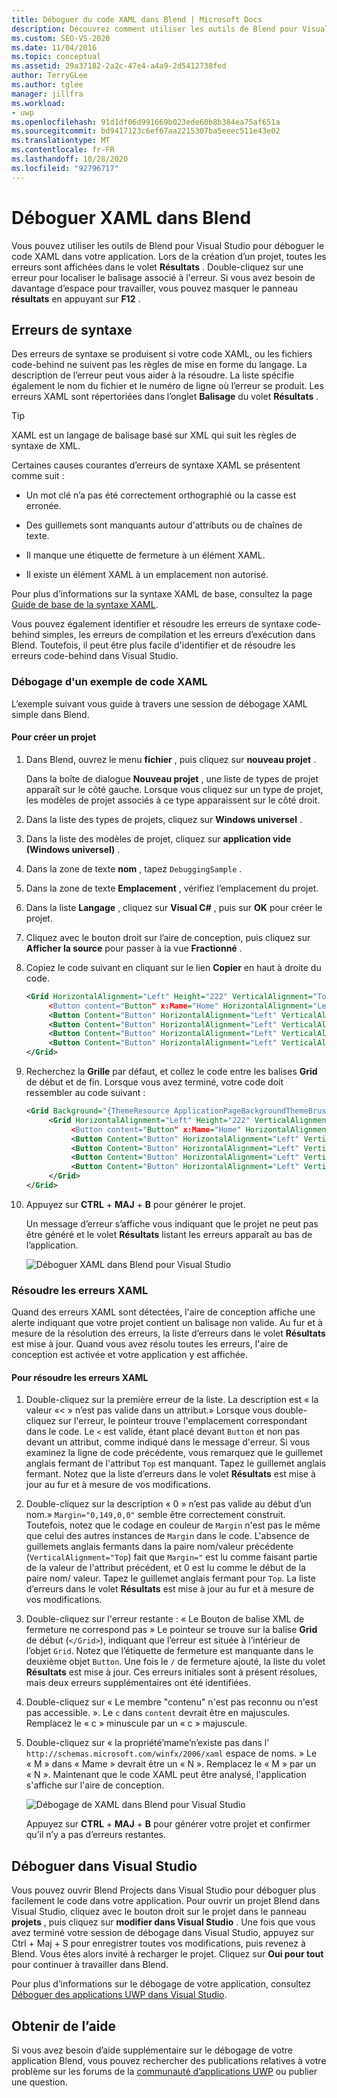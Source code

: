 ```yaml
---
title: Déboguer du code XAML dans Blend | Microsoft Docs
description: Découvrez comment utiliser les outils de Blend pour Visual Studio pour détecter, déboguer et résoudre les erreurs XAML dans votre application.
ms.custom: SEO-VS-2020
ms.date: 11/04/2016
ms.topic: conceptual
ms.assetid: 29a37182-2a2c-47e4-a4a9-2d5412738fed
author: TerryGLee
ms.author: tglee
manager: jillfra
ms.workload:
- uwp
ms.openlocfilehash: 91d1df06d991669b023ede60b8b384ea75af651a
ms.sourcegitcommit: bd9417123c6ef67aa2215307ba5eeec511e43e02
ms.translationtype: MT
ms.contentlocale: fr-FR
ms.lasthandoff: 10/28/2020
ms.locfileid: "92796717"
---
```

# <a name="debug-xaml-in-blend"></a>Déboguer XAML dans Blend

Vous pouvez utiliser les outils de Blend pour Visual Studio pour déboguer le code XAML dans votre application. Lors de la création d’un projet, toutes les erreurs sont affichées dans le volet **Résultats** . Double-cliquez sur une erreur pour localiser le balisage associé à l'erreur. Si vous avez besoin de davantage d’espace pour travailler, vous pouvez masquer le panneau **résultats** en appuyant sur **F12** .

## <a name="syntax-errors"></a>Erreurs de syntaxe

Des erreurs de syntaxe se produisent si votre code XAML, ou les fichiers code-behind ne suivent pas les règles de mise en forme du langage. La description de l’erreur peut vous aider à la résoudre. La liste spécifie également le nom du fichier et le numéro de ligne où l’erreur se produit. Les erreurs XAML sont répertoriées dans l’onglet **Balisage** du volet **Résultats** .

> [!TIP]
> XAML est un langage de balisage basé sur XML qui suit les règles de syntaxe de XML.

Certaines causes courantes d’erreurs de syntaxe XAML se présentent comme suit :

- Un mot clé n’a pas été correctement orthographié ou la casse est erronée.

- Des guillemets sont manquants autour d'attributs ou de chaînes de texte.

- Il manque une étiquette de fermeture à un élément XAML.

- Il existe un élément XAML à un emplacement non autorisé.

Pour plus d’informations sur la syntaxe XAML de base, consultez la page [Guide de base de la syntaxe XAML](/windows/uwp/xaml-platform/xaml-syntax-guide).

Vous pouvez également identifier et résoudre les erreurs de syntaxe code-behind simples, les erreurs de compilation et les erreurs d’exécution dans Blend. Toutefois, il peut être plus facile d'identifier et de résoudre les erreurs code-behind dans Visual Studio.

### <a name="debugging-sample-xaml-code"></a>Débogage d'un exemple de code XAML

L’exemple suivant vous guide à travers une session de débogage XAML simple dans Blend.

#### <a name="to-create-a-project"></a>Pour créer un projet

1. Dans Blend, ouvrez le menu **fichier** , puis cliquez sur **nouveau projet** .

    Dans la boîte de dialogue **Nouveau projet** , une liste de types de projet apparaît sur le côté gauche. Lorsque vous cliquez sur un type de projet, les modèles de projet associés à ce type apparaissent sur le côté droit.

2. Dans la liste des types de projets, cliquez sur **Windows universel** .

3. Dans la liste des modèles de projet, cliquez sur **application vide (Windows universel)** .

4. Dans la zone de texte **nom** , tapez `DebuggingSample` .

5. Dans la zone de texte **Emplacement** , vérifiez l’emplacement du projet.

6. Dans la liste **Langage** , cliquez sur **Visual C#** , puis sur **OK** pour créer le projet.

7. Cliquez avec le bouton droit sur l’aire de conception, puis cliquez sur **Afficher la source** pour passer à la vue **Fractionné** .

8. Copiez le code suivant en cliquant sur le lien **Copier** en haut à droite du code.

   ```xml
   <Grid HorizontalAlignment="Left" Height="222" VerticalAlignment="Top>
        <Button content="Button" x:Mame="Home" HorizontalAlignment="Left" VerticalAlignment="Top"/>
        <Button Content="Button" HorizontalAlignment="Left" VerticalAlignment="Top" Margin="0,38,0,0">
        <Button Content="Button" HorizontalAlignment="Left" VerticalAlignment="Top" Margin="0,75,0,0"/>
        <Button Content="Button" HorizontalAlignment="Left" VerticalAlignment="Top" Margin="0,112,0,0"/>
        <Button Content="Button" HorizontalAlignment="Left" VerticalAlignment="Top Margin="0,149,0,0"/>
   </Grid>
   ```

9. Recherchez la **Grille** par défaut, et collez le code entre les balises **Grid** de début et de fin. Lorsque vous avez terminé, votre code doit ressembler au code suivant :

    ```xml
    <Grid Background="{ThemeResource ApplicationPageBackgroundThemeBrush}">
         <Grid HorizontalAlignment="Left" Height="222" VerticalAlignment="Top>
              <Button content="Button" x:Mame="Home" HorizontalAlignment="Left" VerticalAlignment="Top"/>
              <Button Content="Button" HorizontalAlignment="Left" VerticalAlignment="Top" Margin="0,38,0,0">
              <Button Content="Button" HorizontalAlignment="Left" VerticalAlignment="Top" Margin="0,75,0,0"/>
              <Button Content="Button" HorizontalAlignment="Left" VerticalAlignment="Top" Margin="0,112,0,0"/>
              <Button Content="Button" HorizontalAlignment="Left" VerticalAlignment="Top Margin="0,149,0,0"/>
         </Grid>
    </Grid>
    ```

10. Appuyez sur **CTRL** + **MAJ** + **B** pour générer le projet.

    Un message d’erreur s’affiche vous indiquant que le projet ne peut pas être généré et le volet **Résultats** listant les erreurs apparaît au bas de l’application.

    ![Déboguer XAML dans Blend pour Visual Studio](../debugger/media/blend_debugxaml_xaml.png "blend_debugXAML_XAML")

### <a name="resolve-xaml-errors"></a>Résoudre les erreurs XAML

Quand des erreurs XAML sont détectées, l'aire de conception affiche une alerte indiquant que votre projet contient un balisage non valide. Au fur et à mesure de la résolution des erreurs, la liste d’erreurs dans le volet **Résultats** est mise à jour. Quand vous avez résolu toutes les erreurs, l'aire de conception est activée et votre application y est affichée.

#### <a name="to-resolve-the-xaml-errors"></a>Pour résoudre les erreurs XAML

1. Double-cliquez sur la première erreur de la liste. La description est « la valeur «< » n’est pas valide dans un attribut.» Lorsque vous double-cliquez sur l'erreur, le pointeur trouve l'emplacement correspondant dans le code. Le `<` est valide, étant placé devant `Button` et non pas devant un attribut, comme indiqué dans le message d'erreur. Si vous examinez la ligne de code précédente, vous remarquez que le guillemet anglais fermant de l'attribut `Top` est manquant. Tapez le guillemet anglais fermant. Notez que la liste d’erreurs dans le volet **Résultats** est mise à jour au fur et à mesure de vos modifications.

2. Double-cliquez sur la description « 0 » n’est pas valide au début d’un nom.» `Margin="0,149,0,0"` semble être correctement construit. Toutefois, notez que le codage en couleur de `Margin` n'est pas le même que celui des autres instances de `Margin` dans le code. L'absence de guillemets anglais fermants dans la paire nom/valeur précédente (`VerticalAlignment="Top`) fait que `Margin="` est lu comme faisant partie de la valeur de l'attribut précédent, et 0 est lu comme le début de la paire nom/ valeur. Tapez le guillemet anglais fermant pour `Top`. La liste d’erreurs dans le volet **Résultats** est mise à jour au fur et à mesure de vos modifications.

3. Double-cliquez sur l'erreur restante : « Le Bouton de balise XML de fermeture ne correspond pas » Le pointeur se trouve sur la balise **Grid** de début (`</Grid>`), indiquant que l’erreur est située à l’intérieur de l’objet `Grid`. Notez que l’étiquette de fermeture est manquante dans le deuxième objet `Button`. Une fois le `/` de fermeture ajouté, la liste du volet **Résultats** est mise à jour. Ces erreurs initiales sont à présent résolues, mais deux erreurs supplémentaires ont été identifiées.

4. Double-cliquez sur « Le membre "contenu" n'est pas reconnu ou n'est pas accessible. ». Le `c` dans `content` devrait être en majuscules. Remplacez le « c » minuscule par un « c » majuscule.

5. Double-cliquez sur « la propriété’mame’n’existe pas dans l' `http://schemas.microsoft.com/winfx/2006/xaml` espace de noms. » Le « M » dans « Mame » devrait être un « N ». Remplacez le « M » par un « N ». Maintenant que le code XAML peut être analysé, l'application s'affiche sur l'aire de conception.

    ![Débogage de XAML dans Blend pour Visual Studio](../debugger/media/blend_debugartboard_xaml.png "blend_debugArtboard_XAML")

    Appuyez sur **CTRL** + **MAJ** + **B** pour générer votre projet et confirmer qu’il n’y a pas d’erreurs restantes.

## <a name="debug-in-visual-studio"></a>Déboguer dans Visual Studio

Vous pouvez ouvrir Blend Projects dans Visual Studio pour déboguer plus facilement le code dans votre application. Pour ouvrir un projet Blend dans Visual Studio, cliquez avec le bouton droit sur le projet dans le panneau **projets** , puis cliquez sur **modifier dans Visual Studio** . Une fois que vous avez terminé votre session de débogage dans Visual Studio, appuyez sur Ctrl + Maj + S pour enregistrer toutes vos modifications, puis revenez à Blend. Vous êtes alors invité à recharger le projet. Cliquez sur **Oui pour tout** pour continuer à travailler dans Blend.

Pour plus d’informations sur le débogage de votre application, consultez [Déboguer des applications UWP dans Visual Studio](../debugger/debugging-windows-store-and-windows-universal-apps.md).

## <a name="get-help"></a>Obtenir de l’aide

Si vous avez besoin d’aide supplémentaire sur le débogage de votre application Blend, vous pouvez rechercher des publications relatives à votre problème sur les forums de la [communauté d’applications UWP](https://social.msdn.microsoft.com/Forums/windowsapps/home?category=windowsapps) ou publier une question.

